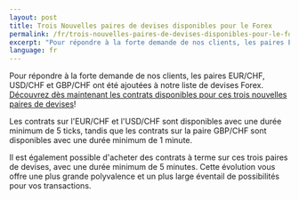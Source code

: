 ```yaml
---
layout: post
title: Trois Nouvelles paires de devises disponibles pour le Forex
permalink: /fr/trois-nouvelles-paires-de-devises-disponibles-pour-le-forex/
excerpt: "Pour répondre à la forte demande de nos clients, les paires EUR/CHF, USD/CHF et GBP/CHF ont été ajoutées à notre liste de devises Forex. Découvrez dès maintenant les contrats disponibles pour ces trois nouvelles...."
language: fr  
---
```



Pour répondre à la forte demande de nos clients, les paires EUR/CHF, USD/CHF et GBP/CHF ont été ajoutées à notre liste de devises Forex. [Découvrez dès maintenant les contrats disponibles pour ces trois nouvelles paires de devises](hhttps://www.binary.com/)!

Les contrats sur l'EUR/CHF et l'USD/CHF sont disponibles avec une durée minimum de 5 ticks, tandis que les contrats sur la paire GBP/CHF sont disponibles avec une durée minimum de 1 minute.

Il est également possible d'acheter des contrats à terme sur ces trois paires de devises, avec une durée minimum de 5 minutes. Cette évolution vous offre une plus grande polyvalence et un plus large éventail de possibilités pour vos transactions.
